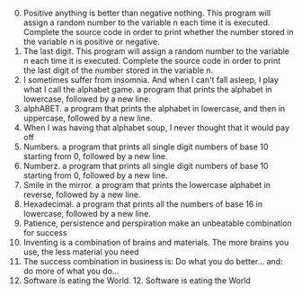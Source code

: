 0. Positive anything is better than negative nothing. This program will assign a random number to the variable n each time it is executed. Complete the source code in order to print whether the number stored in the variable n is positive or negative.
1. The last digit. This program will assign a random number to the variable n each time it is executed. Complete the source code in order to print the last digit of the number stored in the variable n.
2. I sometimes suffer from insomnia. And when I can't fall asleep, I play what I call the alphabet game. a program that prints the alphabet in lowercase, followed by a new line.
3. alphABET. a program that prints the alphabet in lowercase, and then in uppercase, followed by a new line.
4. When I was having that alphabet soup, I never thought that it would pay off
5. Numbers. a program that prints all single digit numbers of base 10 starting from 0, followed by a new line.
6. Numberz. a program that prints all single digit numbers of base 10 starting from 0, followed by a new line.
7. Smile in the mirror. a program that prints the lowercase alphabet in reverse, followed by a new line.
8. Hexadecimal. a program that prints all the numbers of base 16 in lowercase, followed by a new line.
9. Patience, persistence and perspiration make an unbeatable combination for success
10. Inventing is a combination of brains and materials. The more brains you use, the less material you need
11. The success combination in business is: Do what you do better... and: do more of what you do...
12. Software is eating the World. 12. Software is eating the World
